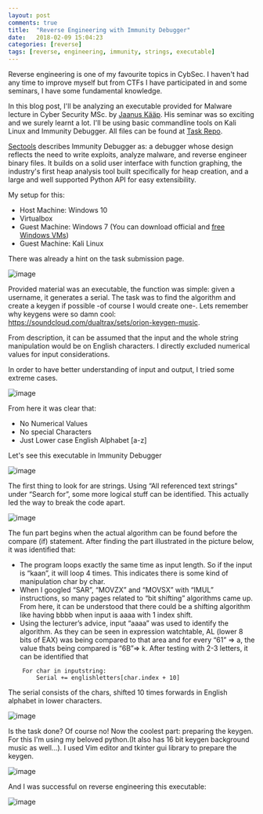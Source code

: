 ```yaml
---
layout: post
comments: true
title:  "Reverse Engineering with Immunity Debugger"
date:   2018-02-09 15:04:23
categories: [reverse]
tags: [reverse, engineering, immunity, strings, executable]
---
```


Reverse engineering is one of my favourite topics in CybSec. I haven't had any time to improve myself but from CTFs I have participated in and some seminars, I have some fundamental knowledge.

In this blog post, I'll be analyzing an executable provided for Malware lecture in Cyber Security MSc. by [Jaanus Kääp]. His seminar was so exciting and we surely learnt a lot. I'll be using basic commandline tools on Kali Linux and Immunity Debugger. All files can be found at [Task Repo].

[Sectools] describes Immunity Debugger as: a debugger whose design reflects the need to write exploits, analyze malware, and reverse engineer binary files. It builds on a solid user interface with function graphing, the industry's first heap analysis tool built specifically for heap creation, and a large and well supported Python API for easy extensibility.

My setup for this:
* Host Machine: Windows 10
* Virtualbox
* Guest Machine: Windows 7 (You can download official and [free Windows VMs])
* Guest Machine: Kali Linux

There was already a hint on the task submission page.

![image](/post2/post2-1.png)

Provided material was an executable, the function was simple: given a username, it generates a serial. The task was to find the algorithm and create a keygen if possible -of course I would create one-. Lets remember why keygens were so damn cool: https://soundcloud.com/dualtrax/sets/orion-keygen-music. 

From description, it can be assumed that the input and the whole string manipulation would be on English characters. I directly excluded numerical values for input considerations.

In order to have better understanding of input and output, I tried some extreme cases.

![image](/post2/post2-2.png)

From here it was clear that:
* No Numerical Values
* No special Characters
* Just Lower case English Alphabet [a-z]

Let's see this executable in Immunity Debugger

![image](/post2/post2-3.png)

The first thing to look for are strings. Using “All referenced text strings” under
“Search for”, some more logical stuff can be identified. This actually led the way to break the code apart.

![image](/post2/post2-4.png)

The fun part begins when the actual algorithm can be found before the compare (if) statement. After finding the
part illustrated in the picture below, it was identified that:
* The program loops exactly the same time as input length. So if the input is “kaan”, it will loop 4
times. This indicates there is some kind of manipulation char by char.
* When I googled “SAR”, “MOVZX” and “MOVSX” with “IMUL” instructions, so many pages related to
“bit shifting” algorithms came up. From here, it can be understood that there could be a shifting
algorithm like having bbbb when input is aaaa with 1 index shift.
* Using the lecturer’s advice, input “aaaa” was used to identify the algorithm. As they can be seen
in expression watchtable, AL (lower 8 bits of EAX) was being compared to that area and for every
“61” => a, the value thats being compared is “6B”=> k. After testing with 2-3 letters, it can be
identified that

```
    For char in inputstring:
        Serial += englishletters[char.index + 10]
``` 

The serial consists of the chars, shifted 10 times forwards in English alphabet in lower characters.

![image](/post2/post2-5.png)

Is the task done? Of course no! Now the coolest part: preparing the keygen. For this I'm using my beloved python.(It also has 16 bit keygen background music as well...). I used Vim editor and tkinter gui library to prepare the keygen.

![image](/post2/post2-6.png)

And I was successful on reverse engineering this executable:

![image](/post2/post2-7.png)




[Jaanus Kääp]:      https://www.clarifiedsecurity.com/jaanus-kaap/
[Free Windows VMs]: https://developer.microsoft.com/en-us/microsoft-edge/tools/vms/
[Sectools]: http://sectools.org/tool/immunitydebugger/
[Immunity Debugger]: https://www.immunityinc.com/products/debugger/
[Task Repo]: https://github.com/KaanSK/Reverse-Engineering-Example-with-Python-Keygen

